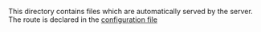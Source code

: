 This directory contains files which are automatically served by the server.
The route is declared in the [configuration file](../../etc/conf.json)